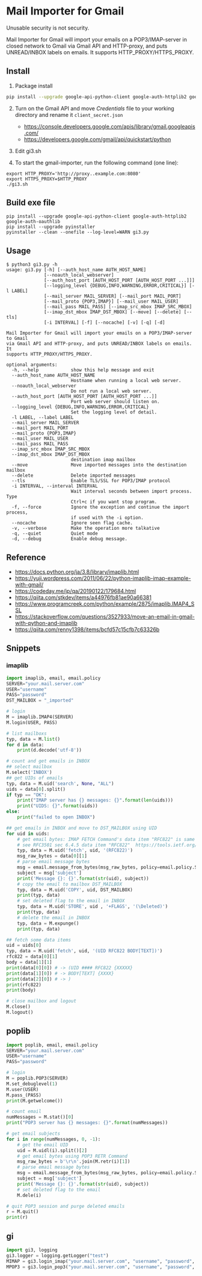 # Mail Importer for Gmail
Unusable security is not security.

Mail Importer for Gmail will import your emails on a POP3/IMAP-server in closed network to Gmail via Gmail API and HTTP-proxy, and puts UNREAD/INBOX labels on emails.
It supports HTTP_PROXY/HTTPS_PROXY.

## Install
1. Package install
```sh
pip install --upgrade google-api-python-client google-auth-httplib2 google-auth-oauthlib
```

2. Turn on the Gmail API and move *Credentials* file to your working directory and rename it `client_secret.json`
    - https://console.developers.google.com/apis/library/gmail.googleapis.com/
    - https://developers.google.com/gmail/api/quickstart/python

3. Edit gi3.sh

4. To start the gmail-importer, run the following command (one line):
```
export HTTP_PROXY='http://proxy..example.com:8080'
export HTTPS_PROXY=$HTTP_PROXY
./gi3.sh
```

## Build exe file
```
pip install --upgrade google-api-python-client google-auth-httplib2 google-auth-oauthlib
pip install --upgrade pyinstaller
pyinstaller --clean --onefile --log-level=WARN gi3.py
```

## Usage
```
$ python3 gi3.py -h
usage: gi3.py [-h] [--auth_host_name AUTH_HOST_NAME]
              [--noauth_local_webserver]
              [--auth_host_port [AUTH_HOST_PORT [AUTH_HOST_PORT ...]]]
              [--logging_level {DEBUG,INFO,WARNING,ERROR,CRITICAL}] [-l LABEL]
              [--mail_server MAIL_SERVER] [--mail_port MAIL_PORT]
              [--mail_proto {POP3,IMAP}] [--mail_user MAIL_USER]
              [--mail_pass MAIL_PASS] [--imap_src_mbox IMAP_SRC_MBOX]
              [--imap_dst_mbox IMAP_DST_MBOX] [--move] [--delete] [--tls]
              [-i INTERVAL] [-f] [--nocache] [-v] [-q] [-d]

Mail Importer for Gmail will import your emails on a POP3/IMAP-server to Gmail
via Gmail API and HTTP-proxy, and puts UNREAD/INBOX labels on emails. It
supports HTTP_PROXY/HTTPS_PROXY.

optional arguments:
  -h, --help            show this help message and exit
  --auth_host_name AUTH_HOST_NAME
                        Hostname when running a local web server.
  --noauth_local_webserver
                        Do not run a local web server.
  --auth_host_port [AUTH_HOST_PORT [AUTH_HOST_PORT ...]]
                        Port web server should listen on.
  --logging_level {DEBUG,INFO,WARNING,ERROR,CRITICAL}
                        Set the logging level of detail.
  -l LABEL, --label LABEL
  --mail_server MAIL_SERVER
  --mail_port MAIL_PORT
  --mail_proto {POP3,IMAP}
  --mail_user MAIL_USER
  --mail_pass MAIL_PASS
  --imap_src_mbox IMAP_SRC_MBOX
  --imap_dst_mbox IMAP_DST_MBOX
                        destination imap mailbox
  --move                Move imported messages into the destination mailbox
  --delete              Delete imported messages
  --tls                 Enable TLS/SSL for POP3/IMAP protocol
  -i INTERVAL, --interval INTERVAL
                        Wait interval seconds between import process. Type
                        Ctrl+c if you want stop program.
  -f, --force           Ignore the exception and continue the import process,
                        if used with the -i option.
  --nocache             Ignore seen flag cache.
  -v, --verbose         Make the operation more talkative
  -q, --quiet           Quiet mode
  -d, --debug           Enable debug message.
```

## Reference
- https://docs.python.org/ja/3.8/library/imaplib.html
- https://yuji.wordpress.com/2011/06/22/python-imaplib-imap-example-with-gmail/
- https://codeday.me/jp/qa/20190122/179684.html
- https://qiita.com/stkdev/items/a44976fb81ae90a66381
- https://www.programcreek.com/python/example/2875/imaplib.IMAP4_SSL
- https://stackoverflow.com/questions/3527933/move-an-email-in-gmail-with-python-and-imaplib
- https://qiita.com/renny1398/items/bcfd57c15cfb7c63326b

## Snippets

### imaplib

```python
import imaplib, email, email.policy
SERVER="your.mail.server.com"
USER="username"
PASS="password"
DST_MAILBOX = "_imported"

# login
M = imaplib.IMAP4(SERVER)
M.login(USER, PASS)

# list mailboxs
typ, data = M.list()
for d in data:
    print(d.decode('utf-8'))

# count and get emails in INBOX
## select mailbox
M.select('INBOX')
## get UIDs of emails
typ, data = M.uid('search', None, "ALL")
uids = data[0].split()
if typ == "OK":
    print("IMAP server has {} messages: {}".format(len(uids)))
    print("UIDS: {}".format(uids))
else:
    print("failed to open INBOX")

## get emails in INBOX and move to DST_MAILBOX using UID
for uid in uids:
    # get email bytes: IMAP FETCH Command's data item "RFC822" is same to POP3 RETR command
    # see RFC3501 sec 6.4.5 data item "RFC822"  https://tools.ietf.org/html/rfc3501#section-6.4.5
    typ, data = M.uid('fetch', uid, '(RFC822)')
    msg_raw_bytes = data[0][1]
    # parse email message bytes
    msg = email.message_from_bytes(msg_raw_bytes, policy=email.policy.SMTPUTF8)
    subject = msg['subject']
    print('Message {}: {}'.format(str(uid), subject))
    # copy the email to mailbox DST_MAILBOX
    typ, data = M.uid('COPY', uid, DST_MAILBOX)
    print(typ, data)
    # set deleted flag to the email in INBOX
    typ, data = M.uid('STORE', uid , '+FLAGS', '(\Deleted)')
    print(typ, data)
    # delete the email in INBOX
    typ, data = M.expunge()
    print(typ, data)

## fetch some data items
uid = uids[0]
typ, data = M.uid('fetch', uid, '(UID RFC822 BODY[TEXT])')
rfc822 = data[0][1]
body = data[1][1]
print(data[0][0]) # -> (UID #### RFC822 {XXXXX}
print(data[1][0]) # -> BODY[TEXT] {XXXX}
print(data[2][0]) # -> )
print(rfc822)
print(body)

# close mailbox and logout
M.close()
M.logout()
```

## poplib

```python
import poplib, email, email.policy
SERVER="your.mail.server.com"
USER="username"
PASS="password"

# login
M = poplib.POP3(SERVER)
M.set_debuglevel(1)
M.user(USER)
M.pass_(PASS)
print(M.getwelcome())

# count email
numMessages = M.stat()[0]
print("POP3 server has {} messages: {}".format(numMessages))

# get email subjects
for i in range(numMessages, 0, -1):
    # get the email UID
    uid = M.uidl(i).split()[2]
    # get email bytes using POP3 RETR Command
    msg_raw_bytes = b'\r\n'.join(M.retr(i)[1])
    # parse email message bytes
    msg = email.message_from_bytes(msg_raw_bytes, policy=email.policy.SMTPUTF8)
    subject = msg['subject']
    print('Message {}: {}'.format(str(uid), subject))
    # set deleted flag to the email
    M.dele(i)

# quit POP3 session and purge deleted emails
r = M.quit()
print(r)
```

## gi

```python
import gi3, logging
gi3.logger = logging.getLogger("test")
MIMAP = gi3.login_imap("your.mail.server.com", "username", "password", is_debug=True)
MPOP3 = gi3.login_pop3("your.mail.server.com", "username", "password", is_debug=True)
```
